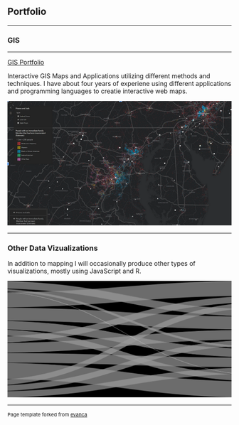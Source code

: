## Portfolio

---

### GIS

---
[GIS Portfolio](https://alicias.io/)

Interactive GIS Maps and Applications utilizing different methods and techniques. I have about four years of experiene using different applications and programming languages to creatie interactive web maps.

<img src="images/maps2.PNG"/>

---
### Other Data Vizualizations
In addition to mapping I will occasionally produce other types of visualizations, mostly using JavaScript and R.


<img src="images/sankey.png"/>



---
<p style="font-size:11px">Page template forked from <a href="https://github.com/evanca/quick-portfolio">evanca</a></p>
<!-- Remove above link if you don't want to attibute -->
